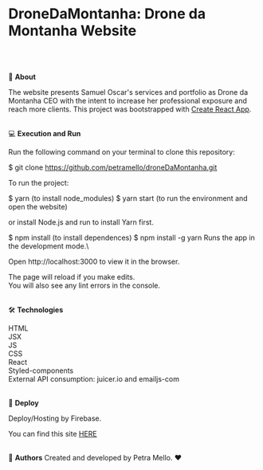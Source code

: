 # DroneDaMontanha: Drone da Montanha Website
<br>
<br>

📑 **About**

The website presents Samuel Oscar's services and portfolio as Drone da Montanha CEO with the intent to increase her professional exposure and reach more clients. 
This project was bootstrapped with [Create React App](https://github.com/facebook/create-react-app).
<br>
<br>


💻 **Execution and Run**

Run the following command on your terminal to clone this repository:

$ git clone https://github.com/petramello/droneDaMontanha.git

To run the project:

$ yarn (to install node_modules) $ yarn start (to run the environment and open the website)

or install Node.js and run to install Yarn first.

$ npm install (to install dependences) $ npm install -g yarn Runs the app in the development mode.\

Open http://localhost:3000 to view it in the browser.

The page will reload if you make edits.\
You will also see any lint errors in the console.
<br>
<br>

🛠️ **Technologies**

HTML\
JSX\
JS\
CSS\
React\
Styled-components\
External API consumption: juicer.io and emailjs-com
<br>
<br>

🔗 **Deploy**

Deploy/Hosting by Firebase.

You can find this site [HERE](www.dronedamontanha.com)
<br>
<br>


📝 **Authors**
Created and developed by Petra Mello. 
❤️
